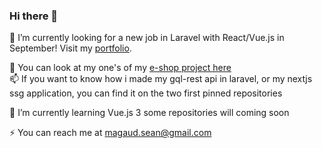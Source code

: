### Hi there 👋

🔭 I’m currently looking for a new job in Laravel with React/Vue.js in September! Visit my [portfolio](seanmagaud.tk).

💬 You can look at my one's of my [e-shop project here](https://blacklotus.vercel.app/) <br>
📫 If you want to know how i made my gql-rest api in laravel, or my nextjs ssg application, you can find it on the two first pinned repositories

🌱 I’m currently learning Vue.js 3 some repositories will coming soon

⚡ You can reach me at magaud.sean@gmail.com
